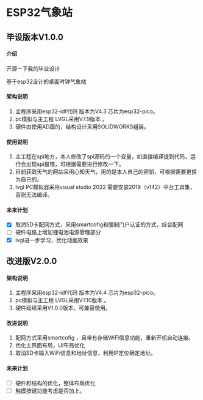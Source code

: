 # ESP32气象站

## 毕设版本V1.0.0

#### 介绍
开源一下我的毕业设计 

基于esp32设计的桌面时钟气象站

#### 架构说明

1. 主程序采用esp32-idf代码 版本为V4.3 芯片为esp32-pico。
2. pc模拟与主工程 LVGL采用V7.9版本 。
3. 硬件由使用AD画的，结构设计采用SOLIDWORKS组装。

#### 使用说明

1.  主工程在spi地方，本人修改了spi源码的一个变量，如直接编译提到代码，运行会出现spi报错，可根据需要进行修改一下。
2.  目前获取天气的网站采用心知天气，用的是本人自己的密钥，可根据需要更换为自己的。
3.  lvgl PC模拟器采用visual studio 2022 需要安装2019（v142）平台工具集，否则无法编译。

#### 未来计划

* [x] 取消SD卡配网方式，采用smartcofig和强制门户认证的方式，综合配网
* [ ] 硬件电路上增加锂电池电源管理部分
* [x] lvgl进一步学习，优化动画效果

## 改进版V2.0.0

#### 架构说明

1. 主程序采用esp32-idf代码 版本为V4.4 芯片为esp32-pico。
2. pc模拟与主工程 LVGL采用V7.10版本 。
3. 硬件延续采用V1.0.0版本，可兼容使用。

#### 改进说明

1. 配网方式采用smartcofig ，且带有存储WiFi信息功能，重新开机自动连接。
2. 优化主界面布局，UI布局优化
3. 取消SD卡输入WiFi信息和地址信息，利用IP定位确定地址。

#### 未来计划

* [ ] 硬件和结构的优化，整体布局优化
* [ ] 触摸按键功能考虑是否加上。